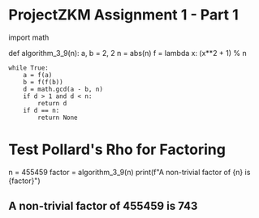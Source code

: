 # ProjectZKM Assignment 1 - Part 1

import math

def algorithm_3_9(n):
    a, b = 2, 2
    n = abs(n)
    f = lambda x: (x**2 + 1) % n

    while True:
        a = f(a)
        b = f(f(b))
        d = math.gcd(a - b, n)
        if d > 1 and d < n:
            return d
        if d == n:
            return None

# Test Pollard's Rho for Factoring

n = 455459
factor = algorithm_3_9(n)
print(f"A non-trivial factor of {n} is {factor}")

## A non-trivial factor of 455459 is 743
